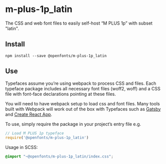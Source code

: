 
# m-plus-1p_latin

The CSS and web font files to easily self-host “M PLUS 1p” with subset "latin".

## Install

`npm install --save @openfonts/m-plus-1p_latin`

## Use

Typefaces assume you’re using webpack to process CSS and files. Each typeface
package includes all necessary font files (woff2, woff) and a CSS file with
font-face declarations pointing at these files.

You will need to have webpack setup to load css and font files. Many tools built
with Webpack will work out of the box with Typefaces such as [Gatsby](https://github.com/gatsbyjs/gatsby)
and [Create React App](https://github.com/facebookincubator/create-react-app).

To use, simply require the package in your project’s entry file e.g.

```javascript
// Load M PLUS 1p typeface
require('@openfonts/m-plus-1p_latin')
```

Usage in SCSS:
```scss
@import "~@openfonts/m-plus-1p_latin/index.css";
```
